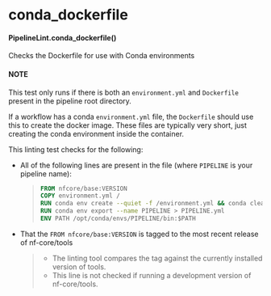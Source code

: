 # conda_dockerfile

#### PipelineLint.conda_dockerfile()

Checks the Dockerfile for use with Conda environments

#### NOTE

This test only runs if there is both an `environment.yml`
and `Dockerfile` present in the pipeline root directory.

If a workflow has a conda `environment.yml` file, the `Dockerfile` should use this
to create the docker image. These files are typically very short, just creating the conda
environment inside the container.

This linting test checks for the following:

- All of the following lines are present in the file (where `PIPELINE` is your pipeline name):
  > ```Dockerfile
  > FROM nfcore/base:VERSION
  > COPY environment.yml /
  > RUN conda env create --quiet -f /environment.yml && conda clean -a
  > RUN conda env export --name PIPELINE > PIPELINE.yml
  > ENV PATH /opt/conda/envs/PIPELINE/bin:$PATH
  > ```
- That the `FROM nfcore/base:VERSION` is tagged to the most recent release of nf-core/tools
  > - The linting tool compares the tag against the currently installed version of tools.
  > - This line is not checked if running a development version of nf-core/tools.
